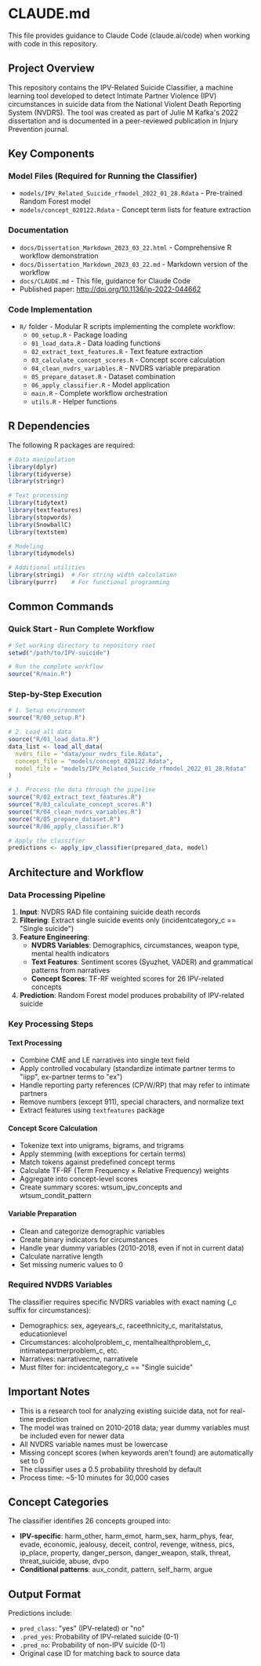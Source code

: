 # CLAUDE.md

This file provides guidance to Claude Code (claude.ai/code) when working with code in this repository.

## Project Overview

This repository contains the IPV-Related Suicide Classifier, a machine learning tool developed to detect Intimate Partner Violence (IPV) circumstances in suicide data from the National Violent Death Reporting System (NVDRS). The tool was created as part of Julie M Kafka's 2022 dissertation and is documented in a peer-reviewed publication in Injury Prevention journal.

## Key Components

### Model Files (Required for Running the Classifier)
- `models/IPV_Related_Suicide_rfmodel_2022_01_28.Rdata` - Pre-trained Random Forest model
- `models/concept_020122.Rdata` - Concept term lists for feature extraction

### Documentation
- `docs/Dissertation_Markdown_2023_03_22.html` - Comprehensive R workflow demonstration
- `docs/Dissertation_Markdown_2023_03_22.md` - Markdown version of the workflow
- `docs/CLAUDE.md` - This file, guidance for Claude Code
- Published paper: http://doi.org/10.1136/ip-2022-044662

### Code Implementation
- `R/` folder - Modular R scripts implementing the complete workflow:
  - `00_setup.R` - Package loading
  - `01_load_data.R` - Data loading functions
  - `02_extract_text_features.R` - Text feature extraction
  - `03_calculate_concept_scores.R` - Concept score calculation
  - `04_clean_nvdrs_variables.R` - NVDRS variable preparation
  - `05_prepare_dataset.R` - Dataset combination
  - `06_apply_classifier.R` - Model application
  - `main.R` - Complete workflow orchestration
  - `utils.R` - Helper functions

## R Dependencies

The following R packages are required:
```r
# Data manipulation
library(dplyr)
library(tidyverse)
library(stringr)

# Text processing
library(tidytext)
library(textfeatures)
library(stopwords)
library(SnowballC)
library(textstem)

# Modeling
library(tidymodels)

# Additional utilities
library(stringi)  # For string width calculation
library(purrr)    # For functional programming
```

## Common Commands

### Quick Start - Run Complete Workflow
```r
# Set working directory to repository root
setwd("/path/to/IPV-suicide")

# Run the complete workflow
source("R/main.R")
```

### Step-by-Step Execution
```r
# 1. Setup environment
source("R/00_setup.R")

# 2. Load all data
source("R/01_load_data.R")
data_list <- load_all_data(
  nvdrs_file = "data/your_nvdrs_file.Rdata",
  concept_file = "models/concept_020122.Rdata",
  model_file = "models/IPV_Related_Suicide_rfmodel_2022_01_28.Rdata"
)

# 3. Process the data through the pipeline
source("R/02_extract_text_features.R")
source("R/03_calculate_concept_scores.R")
source("R/04_clean_nvdrs_variables.R")
source("R/05_prepare_dataset.R")
source("R/06_apply_classifier.R")

# Apply the classifier
predictions <- apply_ipv_classifier(prepared_data, model)
```

## Architecture and Workflow

### Data Processing Pipeline
1. **Input**: NVDRS RAD file containing suicide death records
2. **Filtering**: Extract single suicide events only (incidentcategory_c == "Single suicide")
3. **Feature Engineering**:
   - **NVDRS Variables**: Demographics, circumstances, weapon type, mental health indicators
   - **Text Features**: Sentiment scores (Syuzhet, VADER) and grammatical patterns from narratives
   - **Concept Scores**: TF-RF weighted scores for 26 IPV-related concepts
4. **Prediction**: Random Forest model produces probability of IPV-related suicide

### Key Processing Steps

#### Text Processing
- Combine CME and LE narratives into single text field
- Apply controlled vocabulary (standardize intimate partner terms to "iipp", ex-partner terms to "ex")
- Handle reporting party references (CP/W/RP) that may refer to intimate partners
- Remove numbers (except 911), special characters, and normalize text
- Extract features using `textfeatures` package

#### Concept Score Calculation
- Tokenize text into unigrams, bigrams, and trigrams
- Apply stemming (with exceptions for certain terms)
- Match tokens against predefined concept terms
- Calculate TF-RF (Term Frequency × Relative Frequency) weights
- Aggregate into concept-level scores
- Create summary scores: wtsum_ipv_concepts and wtsum_condit_pattern

#### Variable Preparation
- Clean and categorize demographic variables
- Create binary indicators for circumstances
- Handle year dummy variables (2010-2018, even if not in current data)
- Calculate narrative length
- Set missing numeric values to 0

### Required NVDRS Variables

The classifier requires specific NVDRS variables with exact naming (_c suffix for circumstances):
- Demographics: sex, ageyears_c, raceethnicity_c, maritalstatus, educationlevel
- Circumstances: alcoholproblem_c, mentalhealthproblem_c, intimatepartnerproblem_c, etc.
- Narratives: narrativecme, narrativele
- Must filter for: incidentcategory_c == "Single suicide"

## Important Notes

- This is a research tool for analyzing existing suicide data, not for real-time prediction
- The model was trained on 2010-2018 data; year dummy variables must be included even for newer data
- All NVDRS variable names must be lowercase
- Missing concept scores (when keywords aren't found) are automatically set to 0
- The classifier uses a 0.5 probability threshold by default
- Process time: ~5-10 minutes for 30,000 cases

## Concept Categories

The classifier identifies 26 concepts grouped into:
- **IPV-specific**: harm_other, harm_emot, harm_sex, harm_phys, fear, evade, economic, jealousy, deceit, control, revenge, witness, pics, ip_place, property, danger_person, danger_weapon, stalk, threat, threat_suicide, abuse, dvpo
- **Conditional patterns**: aux_condit, pattern, self_harm, argue

## Output Format

Predictions include:
- `pred_class`: "yes" (IPV-related) or "no" 
- `.pred_yes`: Probability of IPV-related suicide (0-1)
- `.pred_no`: Probability of non-IPV suicide (0-1)
- Original case ID for matching back to source data